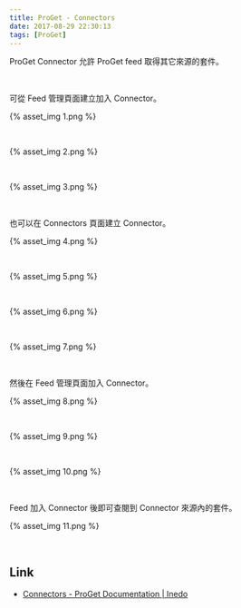 ```yaml
---
title: ProGet - Connectors
date: 2017-08-29 22:30:13
tags: [ProGet]
---
```


ProGet Connector 允許 ProGet feed 取得其它來源的套件。  

<!-- More -->

<br/>


可從 Feed 管理頁面建立加入 Connector。  

{% asset_img 1.png %}

<br/>


{% asset_img 2.png %}

<br/>


{% asset_img 3.png %}

<br/>


也可以在 Connectors 頁面建立 Connector。  

{% asset_img 4.png %}

<br/>


{% asset_img 5.png %}

<br/>


{% asset_img 6.png %}

<br/>


{% asset_img 7.png %}

<br/>


然後在 Feed 管理頁面加入 Connector。  

{% asset_img 8.png %}

<br/>


{% asset_img 9.png %}

<br/>


{% asset_img 10.png %}

<br/>


Feed 加入 Connector 後即可查閱到 Connector 來源內的套件。  

{% asset_img 11.png %}

<br/>


Link
----
* [Connectors - ProGet Documentation | Inedo](http://inedo.com/support/documentation/proget/core-concepts/connectors)
